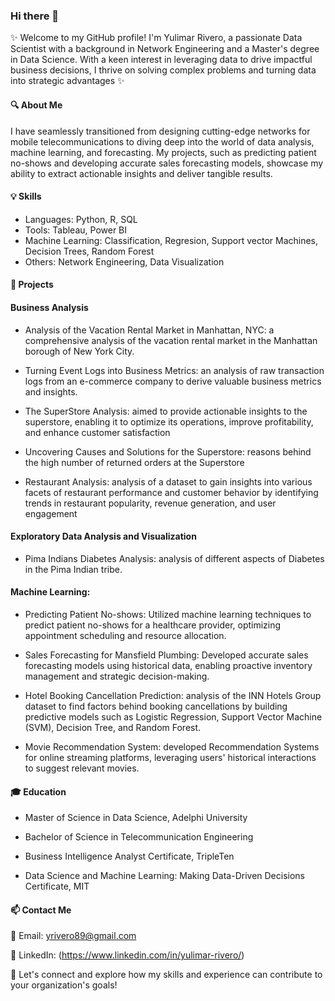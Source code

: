 ### Hi there 👋

✨ Welcome to my GitHub profile! I'm Yulimar Rivero, a passionate Data Scientist with a background in Network Engineering and a Master's degree in Data Science. With a keen interest in leveraging data to drive impactful business decisions, I thrive on solving complex problems and turning data into strategic advantages ✨

#### 🔍 About Me 

I have seamlessly transitioned from designing cutting-edge networks for mobile telecommunications to diving deep into the world of data analysis, machine learning, and forecasting. My projects, such as predicting patient no-shows and developing accurate sales forecasting models, showcase my ability to extract actionable insights and deliver tangible results.

#### 💡 Skills

- Languages: Python, R, SQL
- Tools: Tableau, Power BI
- Machine Learning: Classification, Regresion, Support vector Machines, Decision Trees, Random Forest
- Others: Network Engineering, Data Visualization

#### 🔭 Projects

#### Business Analysis

- Analysis of the Vacation Rental Market in Manhattan, NYC: a comprehensive analysis of the vacation rental market in the Manhattan borough of New York City.

- Turning Event Logs into Business Metrics: an analysis of raw transaction logs from an e-commerce company to derive valuable business metrics and insights.

- The SuperStore Analysis: aimed to provide actionable insights to the superstore, enabling it to optimize its operations, improve profitability, and enhance customer satisfaction

- Uncovering Causes and Solutions for the Superstore: reasons behind the high number of returned orders at the Superstore

- Restaurant Analysis: analysis of a dataset to gain insights into various facets of restaurant performance and customer behavior by identifying trends in restaurant popularity, revenue generation, and user engagement

#### Exploratory Data Analysis and Visualization 

- Pima Indians Diabetes Analysis: analysis of different aspects of Diabetes in the Pima Indian tribe.

#### Machine Learning:

- Predicting Patient No-shows: Utilized machine learning techniques to predict patient no-shows for a healthcare provider, optimizing appointment scheduling and resource allocation.

- Sales Forecasting for Mansfield Plumbing: Developed accurate sales forecasting models using historical data, enabling proactive inventory management and strategic decision-making.

- Hotel Booking Cancellation Prediction: analysis of the INN Hotels Group dataset to find factors behind booking cancellations by building predictive models such as Logistic Regression, Support Vector Machine (SVM), Decision Tree, and Random Forest.

- Movie Recommendation System: developed Recommendation Systems for online streaming platforms, leveraging users' historical interactions to suggest relevant movies.

#### 🎓 Education

- Master of Science in Data Science, Adelphi University 

- Bachelor of Science in Telecommunication Engineering

- Business Intelligence Analyst Certificate, TripleTen

- Data Science and Machine Learning: Making Data-Driven Decisions Certificate, MIT

#### 📫 Contact Me

📧 Email: yrivero89@gmail.com

🔗 LinkedIn: (https://www.linkedin.com/in/yulimar-rivero/)

🚀 Let's connect and explore how my skills and experience can contribute to your organization's goals!






<!--
**Yulimar09/yulimar09** is a ✨ _special_ ✨ repository because its `README.md` (this file) appears on your GitHub profile.

Here are some ideas to get you started:

- 🔭 I’m currently working on ...
- 🌱 I’m currently learning ...
- 👯 I’m looking to collaborate on ...
- 🤔 I’m looking for help with ...
- 💬 Ask me about ...
- 📫 How to reach me: ...
- 😄 Pronouns: ...
- ⚡ Fun fact: ...
-->
